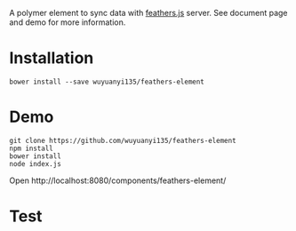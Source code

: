 A polymer element to sync data with [feathers.js](http://feathersjs.com/) server. See document page and demo for more information.

# Installation
```
bower install --save wuyuanyi135/feathers-element
```
# Demo
```
git clone https://github.com/wuyuanyi135/feathers-element
npm install 
bower install
node index.js
```
Open http://localhost:8080/components/feathers-element/

# Test
